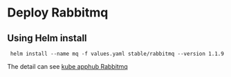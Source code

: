 # Deploy Rabbitmq
 
## Using Helm install
 
```
 helm install --name mq -f values.yaml stable/rabbitmq --version 1.1.9
```
 
The detail can see [kube apphub Rabbitmq][1]
 
[1]:https://hub.kubeapps.com/charts/stable/rabbitmq

